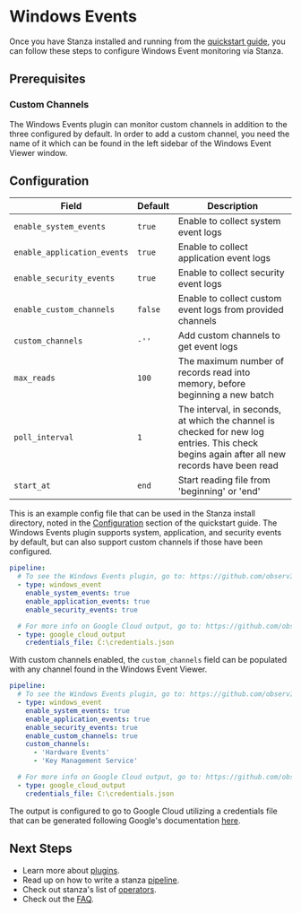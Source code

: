 # Windows Events

Once you have Stanza installed and running from the [quickstart guide](/README.md#quick-start), you can follow these steps to configure Windows Event monitoring via Stanza.

## Prerequisites

### Custom Channels

The Windows Events plugin can monitor custom channels in addition to the three configured by default. In order to add a custom channel, you need the name of it which can be found in the left sidebar of the Windows Event Viewer window.

## Configuration

| Field | Default | Description |
| --- | --- | --- |
| `enable_system_events` | `true` | Enable to collect system event logs |
| `enable_application_events` | `true` | Enable to collect application event logs |
| `enable_security_events` | `true`  | Enable to collect security event logs |
| `enable_custom_channels` | `false` | Enable to collect custom event logs from provided channels |
| `custom_channels` | `-''` | Add custom channels to get event logs  |
| `max_reads` | `100` | The maximum number of records read into memory, before beginning a new batch |
| `poll_interval` | `1` | The interval, in seconds, at which the channel is checked for new log entries. This check begins again after all new records have been read |
| `start_at` | `end` | Start reading file from 'beginning' or 'end' |

This is an example config file that can be used in the Stanza install directory, noted in the [Configuration](/README.md#Configuration) section of the quickstart guide. The Windows Events plugin supports system, application, and security events by default, but can also support custom channels if those have been configured.

```yaml
pipeline:
  # To see the Windows Events plugin, go to: https://github.com/observIQ/stanza-plugins/blob/master/plugins/windows_event.yaml
  - type: windows_event
    enable_system_events: true
    enable_application_events: true
    enable_security_events: true

  # For more info on Google Cloud output, go to: https://github.com/observIQ/stanza/blob/master/docs/operators/google_cloud_output.md
  - type: google_cloud_output
    credentials_file: C:\credentials.json
```

With custom channels enabled, the `custom_channels` field can be populated with any channel found in the Windows Event Viewer.

```yaml
pipeline:
  # To see the Windows Events plugin, go to: https://github.com/observIQ/stanza-plugins/blob/master/plugins/windows_event.yaml
  - type: windows_event
    enable_system_events: true
    enable_application_events: true
    enable_security_events: true
    enable_custom_channels: true
    custom_channels:
      - 'Hardware Events'
      - 'Key Management Service'

  # For more info on Google Cloud output, go to: https://github.com/observIQ/stanza/blob/master/docs/operators/google_cloud_output.md
  - type: google_cloud_output
    credentials_file: C:\credentials.json
```

The output is configured to go to Google Cloud utilizing a credentials file that can be generated following Google's documentation [here](https://cloud.google.com/iam/docs/creating-managing-service-account-keys).

## Next Steps

- Learn more about [plugins](/docs/plugins.md).
- Read up on how to write a stanza [pipeline](/docs/pipeline.md).
- Check out stanza's list of [operators](/docs/operators/README.md).
- Check out the [FAQ](/docs/faq.md).
